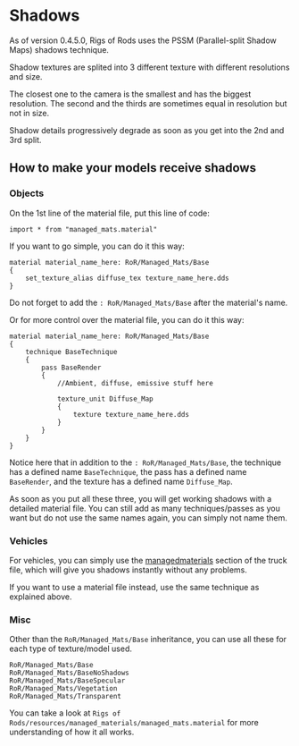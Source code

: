 Shadows
============



As of version 0.4.5.0, Rigs of Rods uses the PSSM (Parallel-split Shadow Maps) shadows technique. 

Shadow textures are splited into 3 different texture with different resolutions and size. 

The closest one to the camera is the smallest and has the biggest resolution. 
The second and the thirds are sometimes equal in resolution but not in size. 

Shadow details progressively degrade as soon as you get into the 2nd and 3rd split.

## How to make your models receive shadows

### Objects

On the 1st line of the material file, put this line of code:
```
import * from "managed_mats.material"
```

If you want to go simple, you can do it this way:
```
material material_name_here: RoR/Managed_Mats/Base
{
	set_texture_alias diffuse_tex texture_name_here.dds
}
```
Do not forget to add the `: RoR/Managed_Mats/Base` after the material's name.

Or for more control over the material file, you can do it this way:

```
material material_name_here: RoR/Managed_Mats/Base
{
	technique BaseTechnique
	{
		pass BaseRender
		{
			//Ambient, diffuse, emissive stuff here

			texture_unit Diffuse_Map
			{
				texture texture_name_here.dds
			}
		}
	}
}
```
Notice here that in addition to the `: RoR/Managed_Mats/Base`, the technique has a defined name `BaseTechnique`, the pass has a defined name `BaseRender`, and the texture has a defined name `Diffuse_Map`.

As soon as you put all these three, you will get working shadows with a detailed material file. You can still add as many techniques/passes as you want but do not use the same names again, you can simply not name them.

### Vehicles

For vehicles, you can simply use the [managedmaterials](/vehicle-creation/fileformat-truck/#managedmaterials) section of the truck file, which will give you shadows instantly without any problems.

If you want to use a material file instead, use the same technique as explained above.

### Misc
Other than the `RoR/Managed_Mats/Base` inheritance, you can use all these for each type of texture/model used.

```
RoR/Managed_Mats/Base
RoR/Managed_Mats/BaseNoShadows
RoR/Managed_Mats/BaseSpecular
RoR/Managed_Mats/Vegetation
RoR/Managed_Mats/Transparent
```

You can take a look at `Rigs of Rods/resources/managed_materials/managed_mats.material` for more understanding of how it all works.



